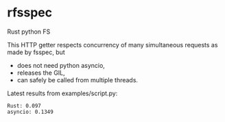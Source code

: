 # rfsspec
Rust python FS

This HTTP getter respects concurrency of many simultaneous requests as made by
fsspec, but 
- does not need python asyncio, 
- releases the GIL, 
- can safely be called from multiple threads.

Latest results from examples/script.py:
```commandline
Rust: 0.097
asyncio: 0.1349
```

